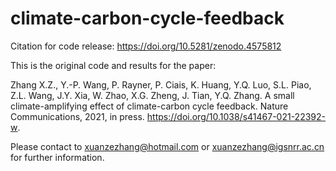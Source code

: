 # climate-carbon-cycle-feedback

Citation for code release: https://doi.org/10.5281/zenodo.4575812

This is the original code and results for the paper:

Zhang X.Z., Y.-P. Wang, P. Rayner, P. Ciais, K. Huang, Y.Q. Luo, S.L. Piao, Z.L. Wang, J.Y. Xia, W. Zhao, X.G. Zheng, J. Tian, Y.Q. Zhang. A small climate-amplifying effect of climate-carbon cycle feedback. Nature Communications, 2021, in press. https://doi.org/10.1038/s41467-021-22392-w.

Please contact to xuanzezhang@hotmail.com or xuanzezhang@igsnrr.ac.cn for further information.

